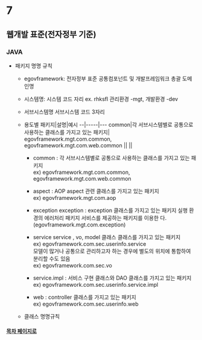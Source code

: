 # 7

## 웹개발 표준(전자정부 기준)

### JAVA

- 패키지 명명 규칙
  + egovframework: 전자정부 표준 공통컴포넌트 및 개발프레임워크 총괄
  도메인명
  + 시스템명: 시스템 코드 자리 ex. rhksfl 관리환경 -mgt, 개발환경 -dev
  + 서브시스템명 서브시스템 코드 3자리 
  + 용도별
    패키지|설명|예시
    --|-----|---
    common|각 서브시스템별로 공통으로 사용하는 클래스를 가지고 있는 패키지| egovframework.mgt.com.common, egovframework.mgt.com.web.common
    ||
    ||
    
    
    * common : 각 서브시스템별로 공통으로 사용하는 클래스를 가지고 있는
    패키지 
    <br> ex) egovframework.mgt.com.common, egovframework.mgt.com.web.common
    
    * aspect : AOP aspect 관련 클래스를 가지고 있는 패키지 
    <br> ex) egovframework.mgt.com.aop
    
    
    * exception exception : exception 클래스를 가지고 있는 패키지 실행 환경의 에러처리 패키지 서비스를 제공하는 패키지를 이용한
  다.(egovframework.mgt.com.exception)
    
    * service service , vo, model 클래스 클래스를 가지고 있는 패키지
    <br> ex) egovframework.com.sec.userinfo.service <br>
    모델이 많거나 공통으로 관리하고자 하는 경우에 별도의 위치에 통합하여 분리할 수도 있음
    <br> ex) egovframework.com.sec.vo
    
    
    * service.impl : 서비스 구현 클래스와 DAO 클래스를 가지고 있는 패키지 
    <br> ex) egovframework.com.sec.userinfo.service.impl
    
    
    * web : controller 클래스를 가지고 있는 패키지
    <br> ex) egovframework.com.sec.userinfo.web
    
  
  - 클래스 명명규칙
  
  
#### [목차 페이지로](./00index.md)
